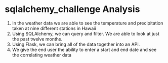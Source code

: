 # sqlalchemy_challenge Analysis

1. In the weather data we are able to see the temperature and precipitation taken at nine different stations in Hawaii
2. Using SQLAlchemy, we can query and filter. We are able to look at just the past twelve months. 
3. Using Flask, we can bring all of the data together into an API. 
4. We give the end user the ability to enter a start and end date and see the correlating weather data 

